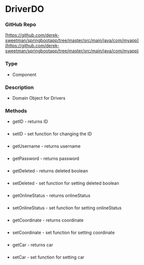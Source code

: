 # DriverDO  
### GitHub Repo  
[https://github.com/derek-sweetman/springbootapp/tree/master/src/main/java/com/myapp](https://github.com/derek-sweetman/springbootapp/tree/master/src/main/java/com/myapp)  
### Type  
- Component  
### Description  
- Domain Object for Drivers  
### Methods  
- getID - returns ID  
###   
- setID - set function for changing the ID  
###   
- getUsername - returns username  
###   
- getPassword - returns password  
###   
- getDeleted - returns deleted boolean  
###   
- setDeleted - set function for setting deleted boolean  
###   
- getOnlineStatus - returns onlineStatus  
###   
- setOnlineStatus - set function for setting onlineStatus  
###   
- getCoordinate - returns coordinate  
###   
- setCoordinate - set function for setting coordinate  
###   
- getCar - returns car  
###   
- setCar - set function for setting car  
